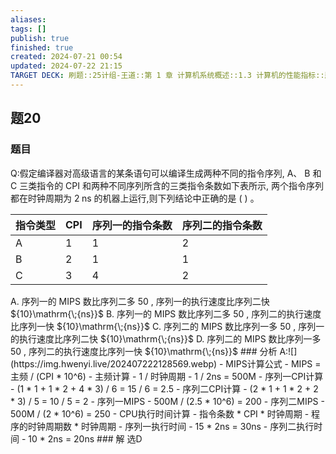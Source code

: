 ```yaml
---
aliases: 
tags: []
publish: true
finished: true
created: 2024-07-21 00:54
updated: 2024-07-22 21:15
TARGET DECK: 刷题::25计组-王道::第 1 章 计算机系统概述::1.3 计算机的性能指标::题20
---
```


## 题20
### 题目
Q:假定编译器对高级语言的某条语句可以编译生成两种不同的指令序列, A、 B 和 C 三类指令的 CPI 和两种不同序列所含的三类指令条数如下表所示, 两个指令序列都在时钟周期为 $2\mathrm{\;{ns}}$ 的机器上运行,则下列结论中正确的是 ( ) 。
<table><thead><tr><th>指令类型</th><th>CPI</th><th>序列一的指令条数</th><th>序列二的指令条数</th></tr></thead><tr><td>A</td><td>1</td><td>1</td><td>2</td></tr><tr><td>B</td><td>2</td><td>1</td><td>1</td></tr><tr><td>C</td><td>3</td><td>4</td><td>2</td></tr></table>
A. 序列一的 MIPS 数比序列二多 50 , 序列一的执行速度比序列二快 ${10}\mathrm{\;{ns}}$
B. 序列一的 MIPS 数比序列二多 50 , 序列二的执行速度比序列一快 ${10}\mathrm{\;{ns}}$
C. 序列二的 MIPS 数比序列一多 50 , 序列一的执行速度比序列二快 ${10}\mathrm{\;{ns}}$
D. 序列二的 MIPS 数比序列一多 50 , 序列二的执行速度比序列一快 ${10}\mathrm{\;{ns}}$
### 分析
A:![](https://img.hwenyi.live/202407222128569.webp)
- MIPS计算公式
  - MIPS = 主频 / (CPI * 10^6)
- 主频计算
  - 1 / 时钟周期
  - 1 / 2ns = 500M
- 序列一CPI计算
  - (1 * 1 + 1 * 2 + 4 * 3) / 6 = 15 / 6 = 2.5
- 序列二CPI计算
  - (2 * 1 + 1 * 2 + 2 * 3) / 5 = 10 / 5 = 2
- 序列一MIPS
  - 500M / (2.5 * 10^6) = 200
- 序列二MIPS
  - 500M / (2 * 10^6) = 250
- CPU执行时间计算
  - 指令条数 * CPI * 时钟周期
  - 程序的时钟周期数 * 时钟周期
- 序列一执行时间
  - 15 * 2ns = 30ns
- 序列二执行时间
  - 10 * 2ns = 20ns
### 解
选D
<!--ID: 1721674773044-->
